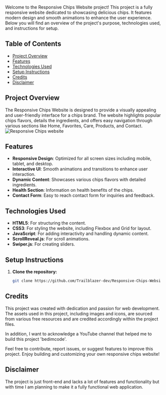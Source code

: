 Welcome to the Responsive Chips Website project! This project is a fully responsive website dedicated to showcasing delicious chips. It features modern design and smooth animations to enhance the user experience. Below you will find an overview of the project's purpose, technologies used, and instructions for setup.

## Table of Contents

- [Project Overview](#project-overview)
- [Features](#features)
- [Technologies Used](#technologies-used)
- [Setup Instructions](#setup-instructions)
- [Credits](#credits)
- [Disclaimer](#disclaimer)

## Project Overview

The Responsive Chips Website is designed to provide a visually appealing and user-friendly interface for a chips brand. The website highlights popular chips flavors, details the ingredients, and offers easy navigation through various sections like Home, Favorites, Care, Products, and Contact.
![Responsive Chips website](./preview.png)

## Features

- **Responsive Design**: Optimized for all screen sizes including mobile, tablet, and desktop.
- **Interactive UI**: Smooth animations and transitions to enhance user interaction.
- **Dynamic Content**: Showcases various chips flavors with detailed ingredients.
- **Health Section**: Information on health benefits of the chips.
- **Contact Form**: Easy to reach contact form for inquiries and feedback.

## Technologies Used

- **HTML5**: For structuring the content.
- **CSS3**: For styling the website, including Flexbox and Grid for layout.
- **JavaScript**: For adding interactivity and handling dynamic content.
- **ScrollReveal.js**: For scroll animations.
- **Swiper.js**: For creating sliders.

## Setup Instructions

1. **Clone the repository:**

   ```bash
   git clone https://github.com/Trailblazer-dev/Responsive-Chips-Website.git

## Credits

This project was created with dedication and passion for web development. The assets used in this project, including images and icons, are sourced from various free resources and are credited accordingly within the project files.

In addition, I want to acknowledge a YouTube channel that helped me to build this project 'bedimcode'.

Feel free to contribute, report issues, or suggest features to improve this project. Enjoy building and customizing your own responsive chips website!

## Disclaimer

The project is just front-end and lacks a lot of features and functionality but with time I am planning to make it a fully functional web application.

